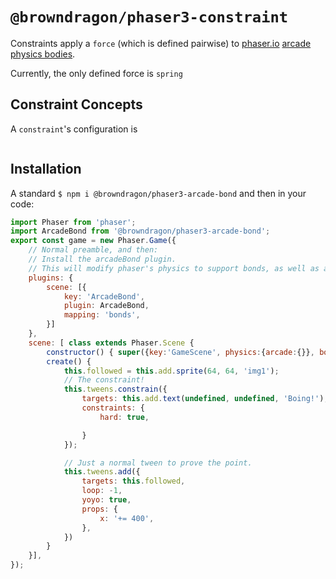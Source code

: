 # `@browndragon/phaser3-constraint`

Constraints apply a `force` (which is defined pairwise) to [phaser.io](phaser.io) [arcade physics bodies](https://photonstorm.github.io/phaser3-docs/Phaser.Physics.Arcade.Body.html).

Currently, the only defined force is `spring`

## Constraint Concepts
A `constraint`'s configuration is
```js

````

## Installation
A standard `$ npm i @browndragon/phaser3-arcade-bond` and then in your code:

```js
import Phaser from 'phaser';
import ArcadeBond from '@browndragon/phaser3-arcade-bond';
export const game = new Phaser.Game({
    // Normal preamble, and then:
    // Install the arcadeBond plugin.
    // This will modify phaser's physics to support bonds, as well as a few similar types.
    plugins: {
        scene: [{
            key: 'ArcadeBond',
            plugin: ArcadeBond,
            mapping: 'bonds',
        }]
    },
    scene: [ class extends Phaser.Scene {
        constructor() { super({key:'GameScene', physics:{arcade:{}}, bond:{}}) }
        create() {
            this.followed = this.add.sprite(64, 64, 'img1');
            // The constraint!
            this.tweens.constrain({
                targets: this.add.text(undefined, undefined, 'Boing!'),
                constraints: {
                    hard: true,

                }
            });

            // Just a normal tween to prove the point.
            this.tweens.add({
                targets: this.followed,
                loop: -1,
                yoyo: true,
                props: {
                    x: '+= 400',
                },
            })
        }
    }],
});
```